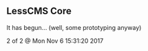 LessCMS Core
------------

It has begun... (well, some prototyping anyway)

2 of 2 @ Mon Nov  6 15:31:20 2017
